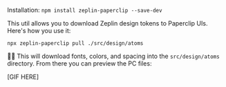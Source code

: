 Installation: `npm install zeplin-paperclip --save-dev`

This util allows you to download Zeplin design tokens to Paperclip UIs. Here's how you use it:

```
npx zeplin-paperclip pull ./src/design/atoms
```


☝🏻 This will download fonts, colors, and spacing into the `src/design/atoms` directory. From there you can preview the PC files:

[GIF HERE]